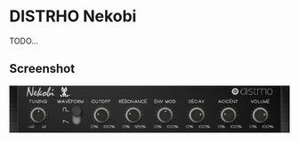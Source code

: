 # DISTRHO Nekobi

TODO...

## Screenshot
![Nekobi](https://raw.githubusercontent.com/DISTRHO/nekobi/master/plugins/Nekobi/Screenshot.png "Nekobi")<br/>
